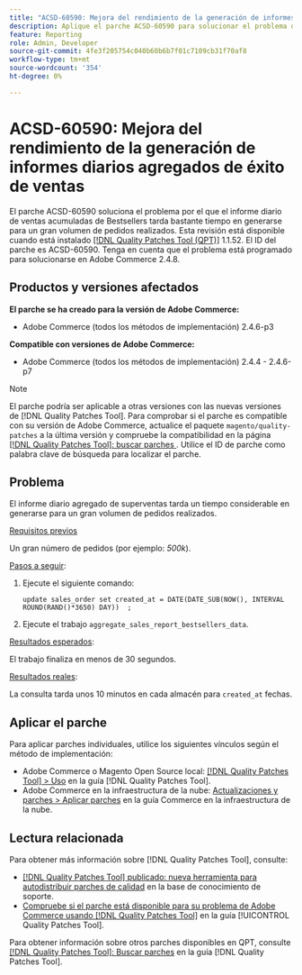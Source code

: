```yaml
---
title: "ACSD-60590: Mejora del rendimiento de la generación de informes diarios agregados de best sellers"
description: Aplique el parche ACSD-60590 para solucionar el problema de Adobe Commerce, en el que el informe diario agregado de productos más vendidos tarda una cantidad de tiempo considerable en generarse para un gran volumen de pedidos realizados.
feature: Reporting
role: Admin, Developer
source-git-commit: 4fe3f205754c040b60b6b7f01c7109cb31f70af8
workflow-type: tm+mt
source-wordcount: '354'
ht-degree: 0%

---
```


# ACSD-60590: Mejora del rendimiento de la generación de informes diarios agregados de éxito de ventas

El parche ACSD-60590 soluciona el problema por el que el informe diario de ventas acumuladas de Bestsellers tarda bastante tiempo en generarse para un gran volumen de pedidos realizados. Esta revisión está disponible cuando está instalado [[!DNL Quality Patches Tool (QPT)]](https://experienceleague.adobe.com/docs/commerce-operations/tools/quality-patches-tool/usage.html) 1.1.52. El ID del parche es ACSD-60590. Tenga en cuenta que el problema está programado para solucionarse en Adobe Commerce 2.4.8.

## Productos y versiones afectados

**El parche se ha creado para la versión de Adobe Commerce:**

* Adobe Commerce (todos los métodos de implementación) 2.4.6-p3

**Compatible con versiones de Adobe Commerce:**

* Adobe Commerce (todos los métodos de implementación) 2.4.4 - 2.4.6-p7

>[!NOTE]
>
>El parche podría ser aplicable a otras versiones con las nuevas versiones de [!DNL Quality Patches Tool]. Para comprobar si el parche es compatible con su versión de Adobe Commerce, actualice el paquete `magento/quality-patches` a la última versión y compruebe la compatibilidad en la página [[!DNL Quality Patches Tool]: buscar parches ](https://experienceleague.adobe.com/tools/commerce-quality-patches/index.html). Utilice el ID de parche como palabra clave de búsqueda para localizar el parche.

## Problema

El informe diario agregado de superventas tarda un tiempo considerable en generarse para un gran volumen de pedidos realizados.

<u>Requisitos previos</u>

Un gran número de pedidos (por ejemplo: *500k*).

<u>Pasos a seguir</u>:

1. Ejecute el siguiente comando:

   `update sales_order set created_at = DATE(DATE_SUB(NOW(), INTERVAL ROUND(RAND()*3650) DAY))  ;`

1. Ejecute el trabajo `aggregate_sales_report_bestsellers_data`.

<u>Resultados esperados</u>:

El trabajo finaliza en menos de 30 segundos.

<u>Resultados reales</u>:

La consulta tarda unos 10 minutos en cada almacén para `created_at` fechas.

## Aplicar el parche

Para aplicar parches individuales, utilice los siguientes vínculos según el método de implementación:

* Adobe Commerce o Magento Open Source local: [[!DNL Quality Patches Tool] > Uso](/help/tools/quality-patches-tool/usage.md) en la guía [!DNL Quality Patches Tool].
* Adobe Commerce en la infraestructura de la nube: [Actualizaciones y parches > Aplicar parches](https://experienceleague.adobe.com/docs/commerce-cloud-service/user-guide/develop/upgrade/apply-patches.html) en la guía Commerce en la infraestructura de la nube.

## Lectura relacionada

Para obtener más información sobre [!DNL Quality Patches Tool], consulte:

* [[!DNL Quality Patches Tool] publicado: nueva herramienta para autodistribuir parches de calidad](https://experienceleague.adobe.com/en/docs/commerce-knowledge-base/kb/announcements/commerce-announcements/magento-quality-patches-released-new-tool-to-self-serve-quality-patches) en la base de conocimiento de soporte.
* [Compruebe si el parche está disponible para su problema de Adobe Commerce usando [!DNL Quality Patches Tool]](/help/tools/quality-patches-tool/patches-available-in-qpt/check-patch-for-magento-issue-with-magento-quality-patches.md) en la guía [!UICONTROL Quality Patches Tool].


Para obtener información sobre otros parches disponibles en QPT, consulte [[!DNL Quality Patches Tool]: Buscar parches](https://experienceleague.adobe.com/tools/commerce-quality-patches/index.html) en la guía [!DNL Quality Patches Tool].
